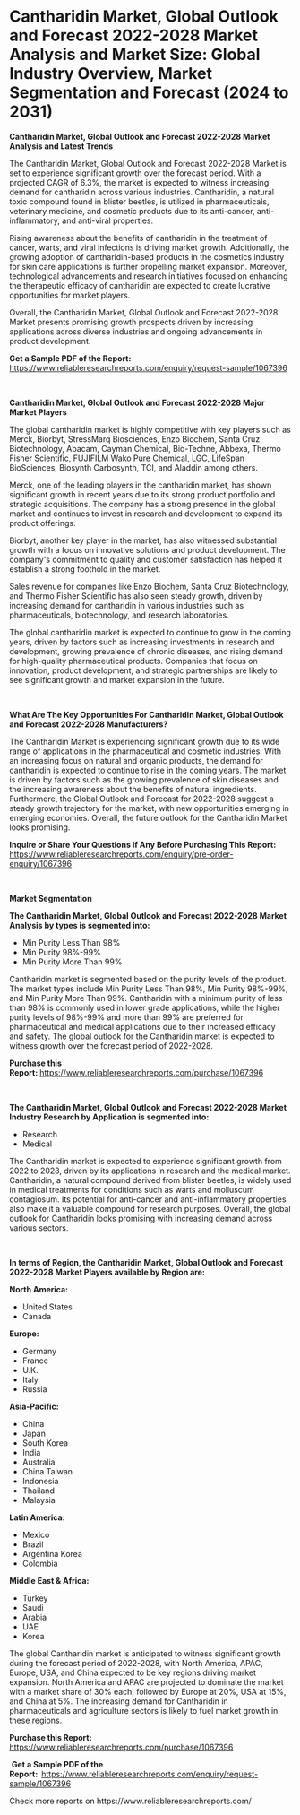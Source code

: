 <p><h1>Cantharidin Market, Global Outlook and Forecast 2022-2028 Market Analysis and Market Size: Global Industry Overview, Market Segmentation and Forecast (2024 to 2031)</h1></p><p><strong>Cantharidin Market, Global Outlook and Forecast 2022-2028 Market Analysis and Latest Trends</strong></p>
<p><p>The Cantharidin Market, Global Outlook and Forecast 2022-2028 Market is set to experience significant growth over the forecast period. With a projected CAGR of 6.3%, the market is expected to witness increasing demand for cantharidin across various industries. Cantharidin, a natural toxic compound found in blister beetles, is utilized in pharmaceuticals, veterinary medicine, and cosmetic products due to its anti-cancer, anti-inflammatory, and anti-viral properties.</p><p>Rising awareness about the benefits of cantharidin in the treatment of cancer, warts, and viral infections is driving market growth. Additionally, the growing adoption of cantharidin-based products in the cosmetics industry for skin care applications is further propelling market expansion. Moreover, technological advancements and research initiatives focused on enhancing the therapeutic efficacy of cantharidin are expected to create lucrative opportunities for market players.</p><p>Overall, the Cantharidin Market, Global Outlook and Forecast 2022-2028 Market presents promising growth prospects driven by increasing applications across diverse industries and ongoing advancements in product development.</p></p>
<p><strong>Get a Sample PDF of the Report:&nbsp;</strong> <a href="https://www.reliableresearchreports.com/enquiry/request-sample/1067396">https://www.reliableresearchreports.com/enquiry/request-sample/1067396</a></p>
<p>&nbsp;</p>
<p><strong>Cantharidin Market, Global Outlook and Forecast 2022-2028 Major Market Players</strong></p>
<p><p>The global cantharidin market is highly competitive with key players such as Merck, Biorbyt, StressMarq Biosciences, Enzo Biochem, Santa Cruz Biotechnology, Abacam, Cayman Chemical, Bio-Techne, Abbexa, Thermo Fisher Scientific, FUJIFILM Wako Pure Chemical, LGC, LifeSpan BioSciences, Biosynth Carbosynth, TCI, and Aladdin among others.</p><p>Merck, one of the leading players in the cantharidin market, has shown significant growth in recent years due to its strong product portfolio and strategic acquisitions. The company has a strong presence in the global market and continues to invest in research and development to expand its product offerings.</p><p>Biorbyt, another key player in the market, has also witnessed substantial growth with a focus on innovative solutions and product development. The company's commitment to quality and customer satisfaction has helped it establish a strong foothold in the market.</p><p>Sales revenue for companies like Enzo Biochem, Santa Cruz Biotechnology, and Thermo Fisher Scientific has also seen steady growth, driven by increasing demand for cantharidin in various industries such as pharmaceuticals, biotechnology, and research laboratories.</p><p>The global cantharidin market is expected to continue to grow in the coming years, driven by factors such as increasing investments in research and development, growing prevalence of chronic diseases, and rising demand for high-quality pharmaceutical products. Companies that focus on innovation, product development, and strategic partnerships are likely to see significant growth and market expansion in the future.</p></p>
<p>&nbsp;</p>
<p><strong>What Are The Key Opportunities For Cantharidin Market, Global Outlook and Forecast 2022-2028 Manufacturers?</strong></p>
<p><p>The Cantharidin Market is experiencing significant growth due to its wide range of applications in the pharmaceutical and cosmetic industries. With an increasing focus on natural and organic products, the demand for cantharidin is expected to continue to rise in the coming years. The market is driven by factors such as the growing prevalence of skin diseases and the increasing awareness about the benefits of natural ingredients. Furthermore, the Global Outlook and Forecast for 2022-2028 suggest a steady growth trajectory for the market, with new opportunities emerging in emerging economies. Overall, the future outlook for the Cantharidin Market looks promising.</p></p>
<p><strong>Inquire or Share Your Questions If Any Before Purchasing This Report:</strong> <a href="https://www.reliableresearchreports.com/enquiry/pre-order-enquiry/1067396">https://www.reliableresearchreports.com/enquiry/pre-order-enquiry/1067396</a></p>
<p>&nbsp;</p>
<p><strong>Market Segmentation</strong></p>
<p><strong>The Cantharidin Market, Global Outlook and Forecast 2022-2028 Market Analysis by types is segmented into:</strong></p>
<p><ul><li>Min Purity Less Than 98%</li><li>Min Purity 98%-99%</li><li>Min Purity More Than 99%</li></ul></p>
<p><p>Cantharidin market is segmented based on the purity levels of the product. The market types include Min Purity Less Than 98%, Min Purity 98%-99%, and Min Purity More Than 99%. Cantharidin with a minimum purity of less than 98% is commonly used in lower grade applications, while the higher purity levels of 98%-99% and more than 99% are preferred for pharmaceutical and medical applications due to their increased efficacy and safety. The global outlook for the Cantharidin market is expected to witness growth over the forecast period of 2022-2028.</p></p>
<p><strong>Purchase this Report:&nbsp;</strong><a href="https://www.reliableresearchreports.com/purchase/1067396">https://www.reliableresearchreports.com/purchase/1067396</a></p>
<p>&nbsp;</p>
<p><strong>The Cantharidin Market, Global Outlook and Forecast 2022-2028 Market Industry Research by Application is segmented into:</strong></p>
<p><ul><li>Research</li><li>Medical</li></ul></p>
<p><p>The Cantharidin market is expected to experience significant growth from 2022 to 2028, driven by its applications in research and the medical market. Cantharidin, a natural compound derived from blister beetles, is widely used in medical treatments for conditions such as warts and molluscum contagiosum. Its potential for anti-cancer and anti-inflammatory properties also make it a valuable compound for research purposes. Overall, the global outlook for Cantharidin looks promising with increasing demand across various sectors.</p></p>
<p>&nbsp;</p>
<p><strong>In terms of Region, the Cantharidin Market, Global Outlook and Forecast 2022-2028 Market Players available by Region are:</strong></p>
<p>
    <p> <strong> North America: </strong>
        <ul>
            <li>United States</li>
            <li>Canada</li>
        </ul>
        </p> 
    <p> <strong> Europe: </strong>
        <ul>
            <li>Germany</li>
            <li>France</li>
            <li>U.K.</li>
            <li>Italy</li>
            <li>Russia</li>
        </ul>
        </p> 
    <p> <strong> Asia-Pacific: </strong>
        <ul>
            <li>China</li>
            <li>Japan</li>
            <li>South Korea</li>
            <li>India</li>
            <li>Australia</li>
            <li>China Taiwan</li>
            <li>Indonesia</li>
            <li>Thailand</li>
            <li>Malaysia</li>
        </ul>
        </p> 
    <p> <strong> Latin America: </strong>
        <ul>
            <li>Mexico</li>
            <li>Brazil</li>
            <li>Argentina Korea</li>
            <li>Colombia</li>
        </ul>
        </p> 
    <p> <strong> Middle East & Africa: </strong>
        <ul>
            <li>Turkey</li>
            <li>Saudi</li>
            <li>Arabia</li>
            <li>UAE</li>
            <li>Korea</li>
        </ul>
    </p>
    </p>
<p><p>The global Cantharidin market is anticipated to witness significant growth during the forecast period of 2022-2028, with North America, APAC, Europe, USA, and China expected to be key regions driving market expansion. North America and APAC are projected to dominate the market with a market share of 30% each, followed by Europe at 20%, USA at 15%, and China at 5%. The increasing demand for Cantharidin in pharmaceuticals and agriculture sectors is likely to fuel market growth in these regions.</p></p>
<p><strong>Purchase this Report: </strong><a href="https://www.reliableresearchreports.com/purchase/1067396">https://www.reliableresearchreports.com/purchase/1067396</a></p>
<p>&nbsp;<strong>Get a Sample PDF of the Report:&nbsp;&nbsp;</strong><a href="https://www.reliableresearchreports.com/enquiry/request-sample/1067396">https://www.reliableresearchreports.com/enquiry/request-sample/1067396</a></p>
<p><strong></strong></p>
<p>Check more reports on https://www.reliableresearchreports.com/</p>